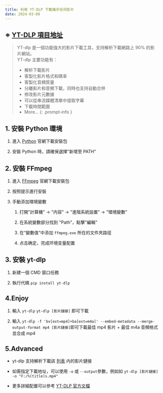 ```yaml
---
title: 利用 YT-DLP 下載幾乎任何影片
date: 2024-03-09
---
```


## ※ [YT-DLP 項目地址](https://github.com/yt-dlp/yt-dlp)

>YT-dlp 是一個功能強大的影片下載工具，支持解析下載網路上 90% 的影片網站。  
>YT-dlp 主要功能有：
>
>- 解析下載影片
>- 客製化影片格式和碼率
>- 客製化音頻質量
>- 分離影片和音頻下載，同時也支持自動合併
>- 修改影片元數據
>- 可以從串流媒體清單中提取字幕
>- 下載時間範圍
>- More...
{: .prompt-info }

## 1. 安裝 Python 環境

1. 進入 [Python](https://www.python.org/downloads/) 官網下載安裝包

2. 安裝 Python 時，請確保選擇"新增至 PATH"

## 2. 安裝 FFmpeg

1. 進入 [FFmpeg](https://www.ffmpeg.org) 官網下載安裝包

2. 按照提示進行安裝

3. 手動添加環境變數

    1. 打開"計算機" -> "内容" -> "進階系統設置" -> "環境變數"
  
    2. 在系統變數部分找到 "Path"，點擊"編輯"
  
    3. 在“變數值”中添加 `ffmpeg.exe` 所在的文件夾路徑
  
    4. 点击确定，完成环境变量配置

## 3. 安裝 yt-dlp

1. 新建一個 CMD 窗口任務

2. 執行代碼 `pip install yt-dlp`

## 4.Enjoy

1. 輸入 `yt-dlp` `yt-dlp [影片鏈接]` 即可下載

2. 輸入 `yt-dlp -f 'bv[ext=mp4]+ba[ext=m4a]' --embed-metadata --merge-output-format mp4 [影片鏈接]`即可下載最佳 mp4 影片 + 最佳 m4a 音頻格式並合成 mp4

## 5.Advanced

- yt-dlp 支持解析下載該 [列表](https://github.com/yt-dlp/yt-dlp/blob/master/supportedsites.md) 内的影片鏈接

- 如需指定下載地址，可以使用 `-o` 或 `--output`參數，例如如 `yt-dlp [影片鏈接] -o "F:/%(title)s.mp4"`

- 更多詳細配置可以參考 [YT-DLP 官方文檔](https://github.com/yt-dlp/yt-dlp?tab=readme-ov-file#usage-and-options)
